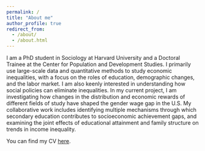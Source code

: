```yaml
---
permalink: /
title: "About me"
author_profile: true
redirect_from: 
  - /about/
  - /about.html
---
```


I am a PhD student in Sociology at Harvard University and a Doctoral Trainee at the Center for Population and Development Studies. I primarily use large-scale data and quantitative methods to study economic inequalities, with a focus on the roles of education, demographic changes, and the labor market. I am also keenly interested in understanding how social policies can eliminate inequalities. In my current project, I am investigating how changes in the distribution and economic rewards of different fields of study have shaped the gender wage gap in the U.S. My collaborative work includes identifying multiple mechanisms through which secondary education contributes to socioeconomic achievement gaps, and examining the joint effects of educational attainment and family structure on trends in income inequality.

You can find my CV [here](https://jenchenchao.github.io/jc_cv_2024_09.pdf).

